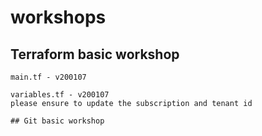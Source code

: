 # workshops

## Terraform basic workshop
    main.tf - v200107
        
    variables.tf - v200107
    please ensure to update the subscription and tenant id
    
    ## Git basic workshop